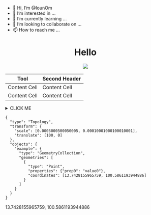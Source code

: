 - 👋 Hi, I’m @IounOm
- 👀 I’m interested in ...
- 🌱 I’m currently learning ...
- 💞️ I’m looking to collaborate on ...
- 📫 How to reach me ...

<!---
IounOm/IounOm is a ✨ special ✨ repository because its `README.md` (this file) appears on your GitHub profile.
You can click the Preview link to take a look at your changes.
--->
<h1 align="center">Hello</h1>

<p align="center">
  <a href="https://skillicons.dev">
    <img src="https://skillicons.dev/icons?i=github,materialui,nextjs,firebase,react" />
  </a>
</p>


| Tool  | Second Header |
| ------------- | ------------- |
| Content Cell  | Content Cell  |
| Content Cell  | Content Cell  |

<details><summary>CLICK ME</summary>
<p>

#### We can hide anything, even code!

```ruby
   puts "Hello World"
```

</p>
</details>

```topojson
{
  "type": "Topology",
  "transform": {
    "scale": [0.0005000500050005, 0.00010001000100010001],
    "translate": [100, 0]
  },
  "objects": {
    "example": {
      "type": "GeometryCollection",
      "geometries": [
        {
          "type": "Point",
          "properties": {"prop0": "value0"},
          "coordinates": [13.7428155965759, 100.5861193944886]
        }
      ]
    }
  }
}
```

13.7428155965759, 100.5861193944886
